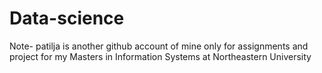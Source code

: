 # Data-science


Note-
patilja is another github account of mine only for assignments and project for my Masters in Information Systems at Northeastern University
